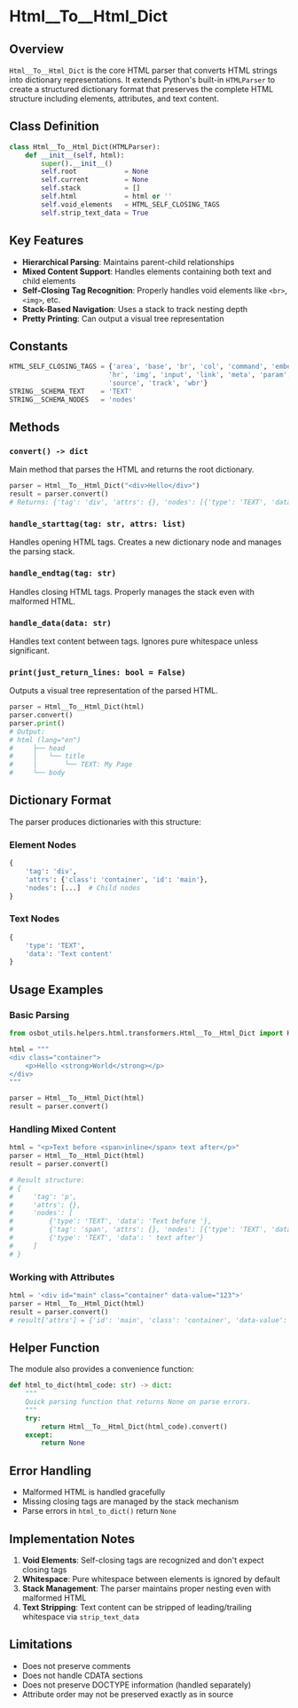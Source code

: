 # Html__To__Html_Dict

## Overview

`Html__To__Html_Dict` is the core HTML parser that converts HTML strings into dictionary representations. It extends Python's built-in `HTMLParser` to create a structured dictionary format that preserves the complete HTML structure including elements, attributes, and text content.

## Class Definition

```python
class Html__To__Html_Dict(HTMLParser):
    def __init__(self, html):
        super().__init__()
        self.root            = None
        self.current         = None
        self.stack           = []
        self.html            = html or ''
        self.void_elements   = HTML_SELF_CLOSING_TAGS
        self.strip_text_data = True
```

## Key Features

- **Hierarchical Parsing**: Maintains parent-child relationships
- **Mixed Content Support**: Handles elements containing both text and child elements
- **Self-Closing Tag Recognition**: Properly handles void elements like `<br>`, `<img>`, etc.
- **Stack-Based Navigation**: Uses a stack to track nesting depth
- **Pretty Printing**: Can output a visual tree representation

## Constants

```python
HTML_SELF_CLOSING_TAGS = {'area', 'base', 'br', 'col', 'command', 'embed', 
                         'hr', 'img', 'input', 'link', 'meta', 'param', 
                         'source', 'track', 'wbr'}
STRING__SCHEMA_TEXT    = 'TEXT'
STRING__SCHEMA_NODES   = 'nodes'
```

## Methods

### `convert() -> dict`

Main method that parses the HTML and returns the root dictionary.

```python
parser = Html__To__Html_Dict("<div>Hello</div>")
result = parser.convert()
# Returns: {'tag': 'div', 'attrs': {}, 'nodes': [{'type': 'TEXT', 'data': 'Hello'}]}
```

### `handle_starttag(tag: str, attrs: list)`

Handles opening HTML tags. Creates a new dictionary node and manages the parsing stack.

### `handle_endtag(tag: str)`

Handles closing HTML tags. Properly manages the stack even with malformed HTML.

### `handle_data(data: str)`

Handles text content between tags. Ignores pure whitespace unless significant.

### `print(just_return_lines: bool = False)`

Outputs a visual tree representation of the parsed HTML.

```python
parser = Html__To__Html_Dict(html)
parser.convert()
parser.print()
# Output:
# html (lang="en")
#     ├── head
#     │   └── title
#     │       └── TEXT: My Page
#     └── body
```

## Dictionary Format

The parser produces dictionaries with this structure:

### Element Nodes
```python
{
    'tag': 'div',
    'attrs': {'class': 'container', 'id': 'main'},
    'nodes': [...]  # Child nodes
}
```

### Text Nodes
```python
{
    'type': 'TEXT',
    'data': 'Text content'
}
```

## Usage Examples

### Basic Parsing

```python
from osbot_utils.helpers.html.transformers.Html__To__Html_Dict import Html__To__Html_Dict

html = """
<div class="container">
    <p>Hello <strong>World</strong></p>
</div>
"""

parser = Html__To__Html_Dict(html)
result = parser.convert()
```

### Handling Mixed Content

```python
html = "<p>Text before <span>inline</span> text after</p>"
parser = Html__To__Html_Dict(html)
result = parser.convert()

# Result structure:
# {
#     'tag': 'p',
#     'attrs': {},
#     'nodes': [
#         {'type': 'TEXT', 'data': 'Text before '},
#         {'tag': 'span', 'attrs': {}, 'nodes': [{'type': 'TEXT', 'data': 'inline'}]},
#         {'type': 'TEXT', 'data': ' text after'}
#     ]
# }
```

### Working with Attributes

```python
html = '<div id="main" class="container" data-value="123">'
parser = Html__To__Html_Dict(html)
result = parser.convert()
# result['attrs'] = {'id': 'main', 'class': 'container', 'data-value': '123'}
```

## Helper Function

The module also provides a convenience function:

```python
def html_to_dict(html_code: str) -> dict:
    """
    Quick parsing function that returns None on parse errors.
    """
    try:
        return Html__To__Html_Dict(html_code).convert()
    except:
        return None
```

## Error Handling

- Malformed HTML is handled gracefully
- Missing closing tags are managed by the stack mechanism  
- Parse errors in `html_to_dict()` return `None`

## Implementation Notes

1. **Void Elements**: Self-closing tags are recognized and don't expect closing tags
2. **Whitespace**: Pure whitespace between elements is ignored by default
3. **Stack Management**: The parser maintains proper nesting even with malformed HTML
4. **Text Stripping**: Text content can be stripped of leading/trailing whitespace via `strip_text_data`

## Limitations

- Does not preserve comments
- Does not handle CDATA sections
- Does not preserve DOCTYPE information (handled separately)
- Attribute order may not be preserved exactly as in source